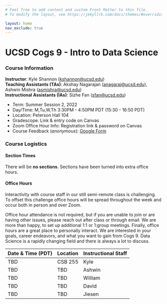 ```yaml
---
# Feel free to add content and custom Front Matter to this file.
# To modify the layout, see https://jekyllrb.com/docs/themes/#overriding-theme-defaults

layout: home
nav_exclude: true
---
```


# UCSD Cogs 9 - Intro to Data Science

### Course Information
**Instructor**: Kyle Shannon (kshannon@ucsd.edu)  
**Teaching Assistants (TAs)**: Akshay Nagarajan (anagaraj@ucsd.edu), Ashwin Mishra (asmishra@ucsd.edu)  
**Instructional Assistants (IAs)**: Sizhe Fan (sfan@ucsd.edu)  

* Term: Summer Session 2, 2022
* Day/Time: M,Tu,W,Th 3:30PM - 4:50PM PDT (15:30 - 16:50 PDT)
* Location: Peterson Hall 104
* Gradescope: Link & entry code on Canvas
* Zoom Office Hour Info: Registration link & password on Canvas
* Course Feedback (_anonymous_): [Google Form](https://forms.gle/ivEJdGSdjv4uHJEcA)
<!-- {{< new-line >}} -->

### Course Logistics

#### Section Times
There will be **no sections**. Sections have been turned into extra office hours.

<!-- {{< bootstrap-table "table table-sm table-striped table-bordered" >}}
|     | Day | Time (PST) | Location | Staff |
|-----|-----|------------|----------|-------|
| A01 | N/A | N/A        | N/A      | N/A   |
{{< /bootstrap-table >}} -->
#### Office Hours
Interactivity with course staff in our still semi-remote class is challenging. To offset this challenge office hours will be spread throughout the week and occur both in person and over Zoom.

Office hour attendance is not required, but if you are unable to join or are having other issues, please reach out after class or through email. We are more than happy, to set up additional 1:1 or 1:group meetings. Finally, office hours are a great place to personally interact. We are interested in your goals, career endeavors, and what you want to gain from Cogs 9. Data Science is a rapidly changing field and there is always a lot to discuss.



| Date & Time (PDT)   | Location              | Instructional Staff |
|:--------------------|:----------------------|:------------------- |
| TBD                 | CSB 255               | Kyle                |
| TBD                 | TBD                   | Ashwin              |
| TBD                 | TBD                   | William             |
| TBD                 | TBD                   | David               |
| TBD                 | TBD                   | Jiesen              |
